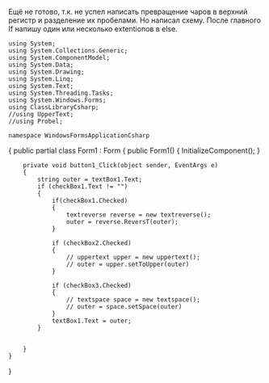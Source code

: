 Ещё не готово, т.к. не успел написать превращение чаров в верхний регистр и разделение их пробелами.
Но написал схему.
После главного If напишу один или несколько extentionов в else.

    using System;
    using System.Collections.Generic;
    using System.ComponentModel;
    using System.Data;
    using System.Drawing;
    using System.Linq;
    using System.Text;
    using System.Threading.Tasks;
    using System.Windows.Forms;
    using ClassLibraryCsharp;
    //using UpperText;
    //using Probel;

    namespace WindowsFormsApplicationCsharp
{
        public partial class Form1 : Form
    {
        public Form1()
        {
            InitializeComponent();
        }

        private void button1_Click(object sender, EventArgs e)
        {
            string outer = textBox1.Text;
            if (checkBox1.Text != "")
            {
                if(checkBox1.Checked)
                {
                    textreverse reverse = new textreverse();
                    outer = reverse.ReversT(outer);
                }

                if (checkBox2.Checked)
                {
                    // uppertext upper = new uppertext();
                    // outer = upper.setToUpper(outer)
                }

                if (checkBox3.Checked)
                {
                    // textspace space = new textspace();
                    // outer = space.setSpace(outer)
                }
                textBox1.Text = outer;
            }
           

        }
    }
}
